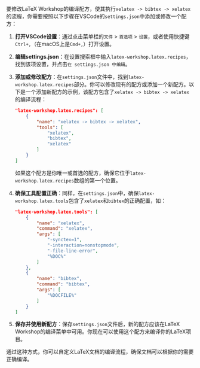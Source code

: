 要修改LaTeX Workshop的编译配方，使其执行`xelatex -> bibtex -> xelatex`的流程，你需要按照以下步骤在VSCode的`settings.json`中添加或修改一个配方：

1. **打开VSCode设置**：通过点击菜单栏的`文件` > `首选项` > `设置`，或者使用快捷键`Ctrl+,`（在macOS上是`Cmd+,`）打开设置。

2. **编辑settings.json**：在设置搜索框中输入`latex-workshop.latex.recipes`，找到该项设置，并点击`在 settings.json 中编辑`。

3. **添加或修改配方**：在`settings.json`文件中，找到`latex-workshop.latex.recipes`部分。你可以修改现有的配方或添加一个新配方。以下是一个添加新配方的示例，该配方包含了`xelatex -> bibtex -> xelatex`的编译流程：

   ```json
   "latex-workshop.latex.recipes": [
       {
           "name": "xelatex -> bibtex -> xelatex",
           "tools": [
               "xelatex",
               "bibtex",
               "xelatex"
           ]
       }
   ]
   ```

   如果这个配方是你唯一或首选的配方，确保它位于`latex-workshop.latex.recipes`数组的第一个位置。

4. **确保工具配置正确**：同样，在`settings.json`中，确保`latex-workshop.latex.tools`包含了`xelatex`和`bibtex`的正确配置，如：

   ```json
   "latex-workshop.latex.tools": [
       {
           "name": "xelatex",
           "command": "xelatex",
           "args": [
               "-synctex=1",
               "-interaction=nonstopmode",
               "-file-line-error",
               "%DOC%"
           ]
       },
       {
           "name": "bibtex",
           "command": "bibtex",
           "args": [
               "%DOCFILE%"
           ]
       }
   ]
   ```

5. **保存并使用新配方**：保存`settings.json`文件后，新的配方应该在LaTeX Workshop的编译菜单中可用。你现在可以使用这个配方来编译你的LaTeX项目。

通过这种方式，你可以自定义LaTeX文档的编译流程，确保文档可以根据你的需要正确编译。
